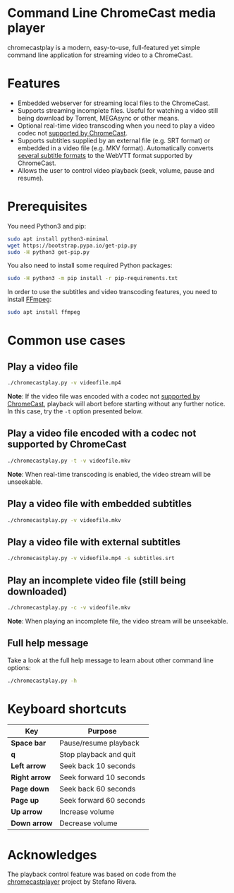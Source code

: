 # Command Line ChromeCast media player

chromecastplay is a modern, easy-to-use, full-featured yet simple command line
application for streaming video to a ChromeCast.


# Features

 * Embedded webserver for streaming local files to the ChromeCast.
 * Supports streaming incomplete files. Useful for watching a video still being download by Torrent, MEGAsync or other means.
 * Optional real-time video transcoding when you need to play a video codec not [supported by ChromeCast](https://developers.google.com/cast/docs/media).
 * Supports subtitles supplied by an external file (e.g. SRT format) or embedded in a video file (e.g. MKV format). Automatically converts [several subtitle formats](https://trac.ffmpeg.org/wiki/ExtractSubtitles) to the WebVTT format supported by ChromeCast.
 * Allows the user to control video playback (seek, volume, pause and resume).


# Prerequisites

You need Python3 and pip:

```bash
sudo apt install python3-minimal
wget https://bootstrap.pypa.io/get-pip.py
sudo -H python3 get-pip.py
```

You also need to install some required Python packages:

```bash
sudo -H python3 -m pip install -r pip-requirements.txt
```

In order to use the subtitles and video transcoding features, you need to install [FFmpeg](http://www.ffmpeg.org):

```bash
sudo apt install ffmpeg
```


# Common use cases

## Play a video file

```bash
./chromecastplay.py -v videofile.mp4
```

**Note**: If the video file was encoded with a codec not
[supported by ChromeCast](https://developers.google.com/cast/docs/media),
playback will abort before starting without any further notice. In this case,
try the `-t` option presented below.

## Play a video file encoded with a codec not supported by ChromeCast

```bash
./chromecastplay.py -t -v videofile.mkv
```

**Note**: When real-time transcoding is enabled, the video stream will
be unseekable.

## Play a video file with embedded subtitles

```bash
./chromecastplay.py -v videofile.mkv
```

## Play a video file with external subtitles

```bash
./chromecastplay.py -v videofile.mp4 -s subtitles.srt
```

## Play an incomplete video file (still being downloaded)

```bash
./chromecastplay.py -c -v videofile.mkv
```

**Note**: When playing an incomplete file, the video stream will
be unseekable.

## Full help message

Take a look at the full help message to learn about other command line options:

```bash
./chromecastplay.py -h
```


# Keyboard shortcuts

| Key             | Purpose                 |
|-----------------|-------------------------|
| **Space bar**   | Pause/resume playback   |
| **q**           | Stop playback and quit  |
| **Left arrow**  | Seek back 10 seconds    |
| **Right arrow** | Seek forward 10 seconds |
| **Page down**   | Seek back 60 seconds    |
| **Page up**     | Seek forward 60 seconds |
| **Up arrow**    | Increase volume         |
| **Down arrow**  | Decrease volume         |


# Acknowledges

The playback control feature was based on code from the
[chromecastplayer](https://github.com/stefanor/chromecastplayer/)
project by Stefano Rivera.
